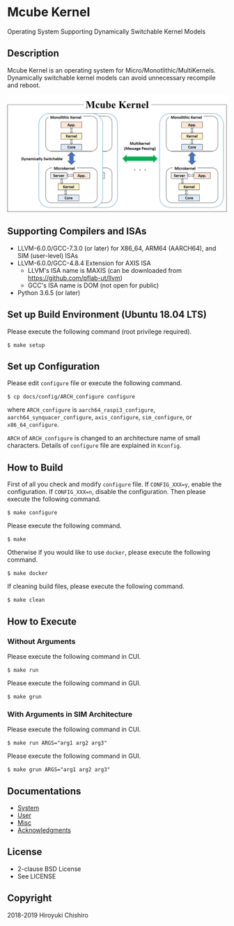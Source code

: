 # Mcube Kernel
Operating System Supporting Dynamically Switchable Kernel Models

## Description
Mcube Kernel is an operating system for Micro/Monotlithic/MultiKernels.
Dynamically switchable kernel models can avoid unnecessary recompile and
reboot.

![Mcube Kernel](docs/fig/mcube.jpg "Mcube Kernel")

## Supporting Compilers and ISAs
- LLVM-6.0.0/GCC-7.3.0 (or later) for X86_64, ARM64 (AARCH64), and SIM (user-level) ISAs
- LLVM-6.0.0/GCC-4.8.4 Extension for AXIS ISA
  - LLVM's ISA name is MAXIS (can be downloaded from https://github.com/pflab-ut/llvm)
  - GCC's ISA name is DOM (not open for public)
- Python 3.6.5 (or later)


## Set up Build Environment (Ubuntu 18.04 LTS)

Please execute the following command (root privilege required).
```
$ make setup
```

## Set up Configuration

Please edit `configure` file or execute the following command.
```
$ cp docs/config/ARCH_configure configure
```
where `ARCH_configure` is `aarch64_raspi3_configure`, `aarch64_synquacer_configure`,
`axis_configure`, `sim_configure`, or `x86_64_configure`.

`ARCH` of `ARCH_configure` is changed to an architecture name of small
characters.
Details of `configure` file are explained in `Kconfig`.

## How to Build

First of all you check and modify `configure` file.
If `CONFIG_XXX=y`, enable the configuration.
If `CONFIG_XXX=n`, disable the configuration.
Then please execute the following command.
```
$ make configure
```

Please execute the following command.
```
$ make
```

Otherwise if you would like to use `docker`, please execute the following command.
```
$ make docker
```


If cleaning build files, please execute the following command.
```
$ make clean
```

## How to Execute

### Without Arguments

Please execute the following command in CUI.
```
$ make run
```

Please execute the following command in GUI.
```
$ make grun
```

### With Arguments in SIM Architecture

Please execute the following command in CUI.
```
$ make run ARGS="arg1 arg2 arg3"
```

Please execute the following command in GUI.
```
$ make grun ARGS="arg1 arg2 arg3"
```

## Documentations
* [System](docs/System.md)
* [User](docs/User.md)
* [Misc](docs/Misc.md)
* [Acknowledgments](docs/Acknowledgments.md)


## License
- 2-clause BSD License
- See LICENSE

## Copyright
2018-2019 Hiroyuki Chishiro
